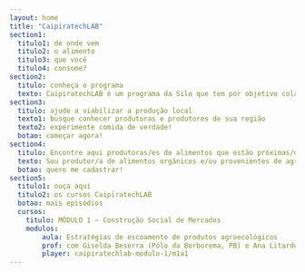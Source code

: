 ```yaml
---
layout: home
title: "CaipiratechLAB"
section1:
  titulo1: de onde vem
  titulo2: o alimento
  titulo3: que você
  titulo4: consome?
section2:
  titulo: conheça o programa
  texto: CaipiratechLAB é um programa da Silo que tem por objetivo colaborar com o fortalecimento dos sistemas alimentares garantindo assim a perenidade da produção a da distribuição de alimentos saudáveis, justos e sustentáveis.
section3:
  titulo: ajude a viabilizar a produção local
  texto1: busque conhecer produtoras e produtores de sua região
  texto2: experimente comida de verdade!
  botao: começar agora!
section4:
  titulo: Encontre aqui produtoras/es de alimentos que estão próximas/os a você!
  texto: Sou produtor/a de alimentos orgânicos e/ou provenientes de agricultura familiar da região da Serra da Mantiqueira, Serra da Bocaina, ou Serra do Mar!
  botao: quero me cadastrar!
section5:
  titulo1: ouça aqui
  titulo2: os cursos CaipiratechLAB
  botao: mais episódios
  cursos:
    titulo: MÓDULO 1 – Construção Social de Mercados
    modulos:
        aula: Estratégias de escoamento de produtos agroecológicos
        prof: com Giselda Beserra (Pólo da Borborema, PB) e Ana Litardo (Assoc. Agroecológica de Teresópolis, RJ)
        player: caipiratechlab-modulo-1/m1a1
---
```



